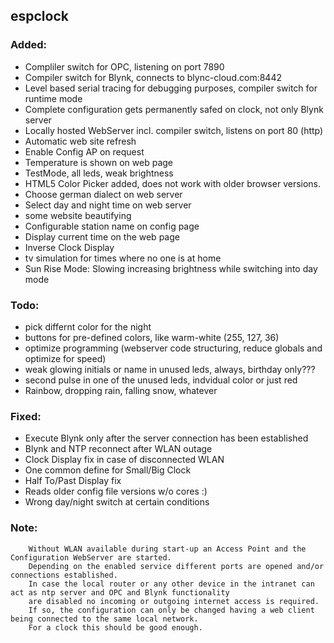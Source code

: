 ## **espclock**
### **Added:**
*	Compliler switch for OPC, listening on port 7890
*	Compiler switch for Blynk, connects to blync-cloud.com:8442
*	Level based serial tracing for debugging purposes, compiler switch for runtime mode
*	Complete configuration gets permanently safed on clock, not only Blynk server  
*	Locally hosted WebServer incl. compiler switch, listens on port 80 (http)
*	Automatic web site refresh
*	Enable Config AP on request
*	Temperature is shown on web page
*	TestMode, all leds, weak brightness
*	HTML5 Color Picker added, does not work with older browser versions.
*	Choose german dialect on web server
*	Select day and night time on web server
*	some website beautifying
*	Configurable station name on config page
*	Display current time on the web page
*	Inverse Clock Display
*	tv simulation for times where no one is at home
*	Sun Rise Mode: Slowing increasing brightness while switching into day mode

### **Todo:**
*	pick differnt color for the night
*	buttons for pre-defined colors, like warm-white (255, 127, 36)
*	optimize programming (webserver code structuring, reduce globals and optimize for speed)
*	weak glowing initials or name in unused leds, always, birthday only???
*	second pulse in one of the unused leds, indvidual color or just red
*	Rainbow, dropping rain, falling snow, whatever

### **Fixed:** 
*	Execute Blynk only after the server connection has been established
*	Blynk and NTP reconnect after WLAN outage
*	Clock Display fix in case of disconnected WLAN
*	One common define for Small/Big Clock
*	Half To/Past Display fix
*	Reads older config file versions w/o cores :)
*	Wrong day/night switch at certain conditions

### **Note:**
		Without WLAN available during start-up an Access Point and the Configuration WebServer are started.
		Depending on the enabled service different ports are opened and/or connections established.
		In case the local router or any other device in the intranet can act as ntp server and OPC and Blynk functionality
		are disabled no incoming or outgoing internet access is required.
		If so, the configuration can only be changed having a web client being connected to the same local network. 
		For a clock this should be good enough.